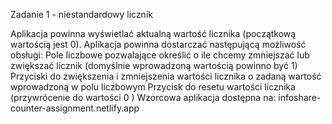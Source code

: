 Zadanie 1 - niestandardowy licznik

Aplikacja powinna wyświetlać aktualną wartość licznika (początkową wartością jest 0). Aplikacja powinna dostarczać następującą możliwość obsługi:
Pole liczbowe pozwalające określić o ile chcemy zmniejszać lub zwiększać licznik (domyślnie wprowadzoną wartością powinno być 1)
Przyciski do zwiększenia i zmniejszenia wartości licznika o zadaną wartość wprowadzoną w polu liczbowym
Przycisk do resetu wartości licznika (przywrócenie do wartości 0 )
Wzorcowa aplikacja dostępna na: infoshare-counter-assignment.netlify.app
